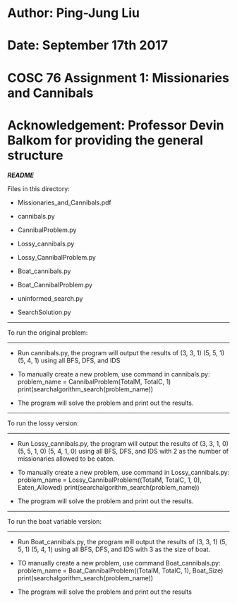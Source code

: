 # Author: Ping-Jung Liu
# Date: September 17th 2017
# COSC 76 Assignment 1: Missionaries and Cannibals
# Acknowledgement: Professor Devin Balkom for providing the general structure 

***README***

Files in this directory:

- Missionaries_and_Cannibals.pdf

- cannibals.py

- CannibalProblem.py

- Lossy_cannibals.py

- Lossy_CannibalProblem.py

- Boat_cannibals.py

- Boat_CannibalProblem.py

- uninformed_search.py

- SearchSolution.py

****************************
To run the original problem:
****************************
- Run cannibals.py, the program will output the results of (3, 3, 1) (5, 5, 1) (5, 4, 1) using all BFS, DFS, and IDS

- To manually create a new problem, use command in cannibals.py: 
  problem_name = CannibalProblem(TotalM, TotalC, 1)
  print(searchalgorithm_search(problem_name))

- The program will solve the problem and print out the results.
*************************
To run the lossy version:
*************************
- Run Lossy_cannibals.py, the program will output the results of (3, 3, 1, 0) (5, 5, 1, 0) (5, 4, 1, 0) 
  using all BFS, DFS, and IDS with 2 as the number of missionaries allowed to be eaten.

- To manually create a new problem, use command in Lossy_cannibals.py:
  problem_name = Lossy_CannibalProblem((TotalM, TotalC, 1, 0), Eaten_Allowed)
  print(searchalgorithm_search(problem_name))

- The program will solve the problem and print out the results.
*********************************
To run the boat variable version:
*********************************
- Run Boat_cannibals.py, the program will output the results of (3, 3, 1) (5, 5, 1) (5, 4, 1) 
  using all BFS, DFS, and IDS with 3 as the size of boat.

- TO manually create a new problem, use command Boat_cannibals.py:
  problem_name = Boat_CannibalProblem((TotalM, TotalC, 1), Boat_Size)
  print(searchalgorithm_search(problem_name))

- The program will solve the problem and print out the results
